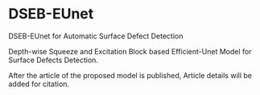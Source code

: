 # DSEB-EUnet

DSEB-EUnet for Automatic Surface Defect Detection

Depth-wise Squeeze and Excitation Block based Efficient-Unet Model for Surface Defects Detection. 


After the article of the proposed model is published, 
Article details will be added for citation.
